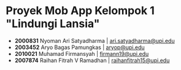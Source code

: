 # Proyek Mob App Kelompok 1 "Lindungi Lansia"

- **2000831** Nyoman Ari Satyadharma | ari.satyadharma@upi.edu
- **2003452** Aryo Bagas Pamungkas | aryop@upi.edu
- **2010021** Muhamad Firmansyah | firmann19@upi.edu
- **2007874** Raihan Fitrah V Ramadhan | raihanfitrah15@upi.edu
